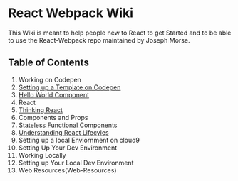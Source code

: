 # React Webpack Wiki

This Wiki is meant to help people new to React to get Started and to be able to
use the React-Webpack repo maintained by Joseph Morse.

## Table of Contents

1. Working on Codepen
  1. [Setting up a Template on Codepen](Setting-up-a-Template-on-Codepen)
  2. [Hello World Component](Hello-World-Component)
2. React
  1. [Thinking React](Thinking-React)
  2. Components and Props
  3. [Stateless Functional Components](Stateless-Functional-Components)
  4. [Understanding React Lifecyles](Understanding-React-Lifecycles)
3. Setting up a local Enviornment on cloud9
  1. Setting Up Your Dev Environment
4. Working Locally
  1. Setting up Your Local Dev Environment
4. Web Resources(Web-Resources)
